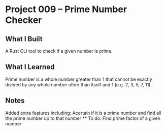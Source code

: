 # Project 009 – Prime Number Checker

## What I Built
A Rust CLI tool to check if a given number is prime. 

## What I Learned
Prime number is a whole number greater than 1 that cannot be exactly divided by any whole number other than itself and 1 (e.g. 2, 3, 5, 7, 11).

## Notes
Added extra features including:
Acertain if it is a prime number and find all the prime number up to that number
** To do: Find prime factor of a given number